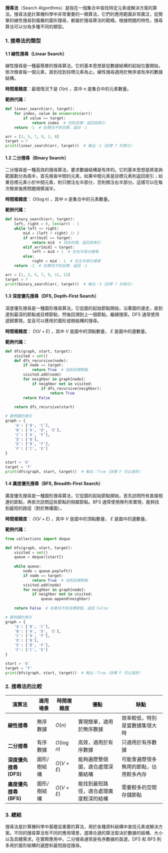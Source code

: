 **搜尋法**（Search Algorithms）是指在一個集合中查找特定元素或解決方案的算法。搜尋法是計算機科學中非常重要的一類算法，它們的應用範圍非常廣泛，從簡單的線性搜尋到複雜的圖形搜尋，都屬於搜尋算法的範疇。根據問題的特性，搜尋算法可以分為多種不同的類型。

### 1. **搜尋法的類型**

#### 1.1 **線性搜尋（Linear Search）**
線性搜尋是一種最簡單的搜尋算法。它的基本思想是從數據結構的起始位置開始，依次檢查每一個元素，直到找到目標元素為止。線性搜尋適用於無序或有序的數據結構。

**時間複雜度**：最壞情況下是  $`O(n)`$ ，其中  $`n`$  是集合中的元素數量。

**範例代碼：**
```python
def linear_search(arr, target):
    for index, value in enumerate(arr):
        if value == target:
            return index  # 找到目標，返回其索引
    return -1  # 如果找不到目標，返回 -1

arr = [3, 5, 7, 9, 2, 8]
target = 7
print(linear_search(arr, target))  # 輸出：2（目標 7 的索引）
```

#### 1.2 **二分搜尋（Binary Search）**
二分搜尋是一種高效的搜尋算法，要求數據結構是有序的。它的基本思想是將查詢範圍劃分為兩半，首先檢查中間的元素，如果中間元素是目標元素則返回索引；如果目標元素小於中間元素，則只關注左半部分，否則關注右半部分。這樣可以在每次檢查後將問題規模減半。

**時間複雜度**：  $`O(\log n)`$ ，其中  $`n`$  是集合中的元素數量。

**範例代碼：**
```python
def binary_search(arr, target):
    left, right = 0, len(arr) - 1
    while left <= right:
        mid = (left + right) // 2
        if arr[mid] == target:
            return mid  # 找到目標，返回其索引
        elif arr[mid] < target:
            left = mid + 1  # 在右半部分搜尋
        else:
            right = mid - 1  # 在左半部分搜尋
    return -1  # 如果找不到目標，返回 -1

arr = [1, 3, 5, 7, 9, 11, 13]
target = 7
print(binary_search(arr, target))  # 輸出：3（目標 7 的索引）
```

#### 1.3 **深度優先搜尋（DFS, Depth-First Search）**
深度優先搜尋是一種圖形搜尋算法，它從圖的起始節點開始，沿著圖的邊走，直到達到最深的節點或目標節點，然後回溯到上一個節點，繼續搜索。DFS 通常使用遞歸實現，並且可以應用於圖形或樹結構的搜尋。

**時間複雜度**： $`O(V + E)`$ ，其中  $`V`$  是圖中的頂點數量， $`E`$  是圖中的邊數量。

**範例代碼：**
```python
def dfs(graph, start, target):
    visited = set()
    def dfs_recursive(node):
        if node == target:
            return True  # 找到目標節點
        visited.add(node)
        for neighbor in graph[node]:
            if neighbor not in visited:
                if dfs_recursive(neighbor):
                    return True
        return False
    
    return dfs_recursive(start)

# 範例圖的表示
graph = {
    'A': ['B', 'C'],
    'B': ['A', 'D', 'E'],
    'C': ['A', 'F'],
    'D': ['B'],
    'E': ['B', 'F'],
    'F': ['C', 'E']
}

start = 'A'
target = 'F'
print(dfs(graph, start, target))  # 輸出：True（目標 F 可以達到）
```

#### 1.4 **廣度優先搜尋（BFS, Breadth-First Search）**
廣度優先搜尋是一種圖形搜尋算法，它從圖的起始節點開始，首先訪問所有直接相連的節點，再依次訪問這些節點的相鄰節點。BFS 通常使用隊列來實現，能夠找到最短的路徑（對於無權圖）。

**時間複雜度**： $`O(V + E)`$ ，其中  $`V`$  是圖中的頂點數量， $`E`$  是圖中的邊數量。

**範例代碼：**
```python
from collections import deque

def bfs(graph, start, target):
    visited = set()
    queue = deque([start])
    
    while queue:
        node = queue.popleft()
        if node == target:
            return True  # 找到目標節點
        visited.add(node)
        for neighbor in graph[node]:
            if neighbor not in visited:
                queue.append(neighbor)
    
    return False  # 如果找不到目標節點，返回 False

# 範例圖的表示
graph = {
    'A': ['B', 'C'],
    'B': ['A', 'D', 'E'],
    'C': ['A', 'F'],
    'D': ['B'],
    'E': ['B', 'F'],
    'F': ['C', 'E']
}

start = 'A'
target = 'F'
print(bfs(graph, start, target))  # 輸出：True（目標 F 可以達到）
```

### 2. **搜尋法的比較**

| 演算法             | 適用場景             | 時間複雜度        | 優點                             | 缺點                           |
|-------------------|--------------------|-----------------|----------------------------------|--------------------------------|
| **線性搜尋**        | 無序數據           |  $`O(n)`$          | 實現簡單，適用於無序數據       | 效率較低，特別是當數據集很大時 |
| **二分搜尋**        | 有序數據           |  $`O(\log n)`$     | 高效，適用於有序數據           | 只適用於有序數據               |
| **深度優先搜尋 (DFS)** | 圖形/樹結構         |  $`O(V + E)`$      | 能夠遍歷整個圖，適合處理深層結構 | 可能會遍歷很多無用的節點，佔用較多內存 |
| **廣度優先搜尋 (BFS)** | 圖形/樹結構         |  $`O(V + E)`$      | 能找到最短路徑，適合處理廣度較深的結構 | 需要較多的空間存儲節點         |

### 3. **總結**
搜尋法是計算機科學中基礎且重要的算法，用於各種資料結構中查找元素或解決方案。不同的搜尋算法有不同的應用場景，選擇合適的算法取決於數據的結構、大小以及具體需求。在實際應用中，二分搜尋通常是有序數據的首選，DFS 和 BFS 則多用於圖形結構的遍歷和最短路徑搜尋。